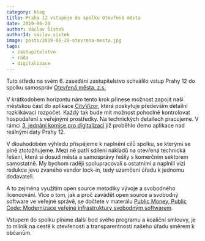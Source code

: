 ```yaml
---
category: blog
title: Praha 12 vstupuje do spolku Otevřená města
date: 2019-06-29
author: Václav Šístek
authorId: vaclav.sistek
image: posts/2019-06-29-otevrena-mesta.jpg
tags:
  - zastupitelstvo
  - rada
  - digitalizace
---
```


Tuto středu na svém 6. zasedání zastupitelstvo schválilo vstup Prahy 12 do spolku samospráv [Otevřená města, z.s.](https://www.otevrenamesta.cz/)

V krátkodobém horizontu nám tento krok přinese možnost zapojit naši městskou část do aplikace [CityVizor](https://www.cityvizor.cz/), která poskytuje především detailní rozklikávací rozpočet. Každý tak bude mít možnost pohodlně kontrolovat hospodaření s veřejnými prostředky. Na technických detailech pracujeme. V rámci [3. jednání komise pro digitalizaci](https://www.praha12.cz/assets/File.ashx?id_org=80112&id_dokumenty=70493) již proběhlo demo aplikace nad reálnými daty Prahy 12.

V dlouhodobém výhledu přispějeme k naplnění cílů spolku, se kterými se plně ztotožňujeme. Mezi ně patří sdílení nákladů na otevřená technická řešení, která si dosud města a samosprávy řešily s komerčním sektorem samostatně. My bychom raději spolupracovali s ostatními a naplnili vizi redukce jevu zvaného vendor lock-in, tedy uzamčení úřadu k jednomu dodavateli.

A to zejména využitím open source metodiky vývoje a svobodného licencování. Více o tom, jak a proč zavádět open source a svobodný software ve veřejné správě, se dočtete v materálu [Public Money, Public Code: Modernizace veřejné infrastruktury svobodným softwarem](https://gitlab.com/otevrenamesta/public-money-public-code-cs/blob/master/pdf/FSFE_Policy_Brochure_CZ_RGB_200DPI_web.pdf).

Vstupem do spolku plníme další bod svého programu a koaliční smlouvy, je to milník na cestě k otevřenosti a transparentnosti našeho úřadu směrem k občanům.
